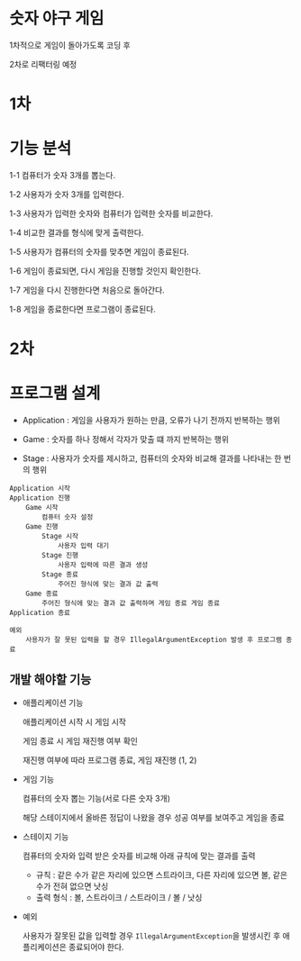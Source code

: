 # 숫자 야구 게임

1차적으로 게임이 돌아가도록 코딩 후

2차로 리팩터링 예정

# 1차

# 기능 분석

1-1 컴퓨터가 숫자 3개를 뽑는다.

1-2 사용자가 숫자 3개를 입력한다.

1-3 사용자가 입력한 숫자와 컴퓨터가 입력한 숫자를 비교한다.

1-4 비교한 결과를 형식에 맞게 출력한다.

1-5 사용자가 컴퓨터의 숫자를 맞추면 게임이 종료된다.

1-6 게임이 종료되면, 다시 게임을 진행할 것인지 확인한다.

1-7 게임을 다시 진행한다면 처음으로 돌아간다.

1-8 게임을 종료한다면 프로그램이 종료된다.


# 2차

# 프로그램 설계

* Application : 게임을 사용자가 원하는 만큼, 오류가 나기 전까지 반복하는 행위

* Game : 숫자를 하나 정해서 각자가 맞출 떄 까지 반복하는 행위

* Stage : 사용자가 숫자를 제시하고, 컴퓨터의 숫자와 비교해 결과를 나타내는 한 번의 행위

```
Application 시작
Application 진행
    Game 시작
        컴퓨터 숫자 설정
    Game 진행
        Stage 시작
            사용자 입력 대기
        Stage 진행
            사용자 입력에 따른 결과 생성
        Stage 종료
            주어진 형식에 맞는 결과 값 출력
    Game 종료
        주어진 형식에 맞는 결과 값 출력하며 게임 종료 게임 종료
Application 종료

예외
    사용자가 잘 못된 입력을 할 경우 IllegalArgumentException 발생 후 프로그램 종료
```

## 개발 해야할 기능

* 애플리케이션 기능

  애플리케이션 시작 시 게임 시작

  게임 종료 시 게임 재진행 여부 확인

  재진행 여부에 따라 프로그램 종료, 게임 재진행 (1, 2)

* 게임 기능

  컴퓨터의 숫자 뽑는 기능(서로 다른 숫자 3개)

  해당 스테이지에서 올바른 정답이 나왔을 경우 성공 여부를 보여주고 게임을 종료

* 스테이지 기능

  컴퓨터의 숫자와 입력 받은 숫자를 비교해 아래 규칙에 맞는 결과를 출력

  * 규칙 : 같은 수가 같은 자리에 있으면 스트라이크, 다른 자리에 있으면 볼, 같은 수가 전혀 없으면 낫싱
  * 출력 형식 : 볼, 스트라이크 / 스트라이크 / 볼 / 낫싱

* 예외

  사용자가 잘못된 값을 입력할 경우 `IllegalArgumentException`을 발생시킨 후 애플리케이션은 종료되어야 한다.
